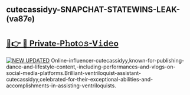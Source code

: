 ## cutecassidyy-SNAPCHAT-STATEWINS-LEAK-(va87e)


# <h2><a href="https://mediaupload.pro?-20M">🔗👉 🔴 Private-P𝚑ot𝚘𝚜-V𝚒d𝚎o</a></h2>

[![NEW UPDATED](https://i.imgur.com/0qMVB7G.gif)](https://mediaupload.pro?-20M)
Online-influencer-cutecassidyy,known-for-publishing-dance-and-lifestyle-content,-including-performances-and-vlogs-on-social-media-platforms.Brilliant-ventriloquist-assistant-cutecassidyy,celebrated-for-their-exceptional-abilities-and-accomplishments-in-assisting-ventriloquists.  